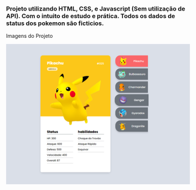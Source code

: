<h3>Projeto utilizando HTML, CSS, e Javascript (Sem utilização de API). Com o intuito de estudo e prática.
Todos os dados de status dos pokemon são ficticios.</h3>

<span>Imagens do Projeto</span>

![](src/screenshots/screenshot1.png)
